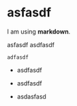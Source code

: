 # asfasdf

I am using __markdown__.

asfasdf
asdfasdf


	adfasdf


* asdfasdf

* asdfasdf

* asdasfasd